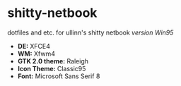 # shitty-netbook

dotfiles and etc. for ullinn's shitty netbook *version Win95*

* **DE:** XFCE4
* **WM:** Xfwm4
* **GTK 2.0 theme:** Raleigh
* **Icon Theme:** Classic95
* **Font:** Microsoft Sans Serif 8
